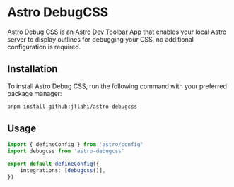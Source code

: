 # Astro DebugCSS

Astro Debug CSS is an [Astro Dev Toolbar App](https://docs.astro.build/en/reference/dev-toolbar-app-reference/) that enables your local Astro server to display outlines for debugging your CSS, no additional configuration is required.

## Installation

To install Astro Debug CSS, run the following command with your preferred package manager:

```sh
pnpm install github:jllahi/astro-debugcss
```

## Usage

```ts
import { defineConfig } from 'astro/config'
import debugcss from 'astro-debugcss'

export default defineConfig({
	integrations: [debugcss()],
})
```
